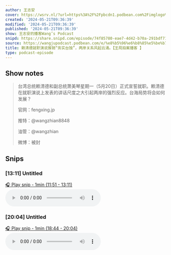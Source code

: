 ```yaml
---
author: 王志安
cover: https://wsrv.nl/?url=https%3A%2F%2Fpbcdn1.podbean.com%2Fimglogo%2Fimage-logo%2F14618240%2F2023080510250115.jpeg&w=200&h=200
created: '2024-05-21T09:36:39'
modified: '2024-05-21T09:36:39'
published: '2024-05-21T09:36:39'
show: 王志安的播客Wang’s Podcast
snipd: https://share.snipd.com/episode/74f85780-eae7-4d42-b70a-291bdf7181a9
source: https://wangjupodcast.podbean.com/e/%e8%b5%96%e6%b8%85%e5%be%b7%e5%b0%b1%e8%81%8c%e6%bc%94%e8%af%b4%e6%8e%a8%e9%94%80%e5%8a%a1%e5%ae%9e%e5%8f%b0%e7%8b%ac/
title: 赖清德就职演说推销“务实台独”，两岸关系风起云涌。【王局拍案播客 】
type: podcast-episode
---
```



## Show notes
> 台湾总统赖清德和副总统萧美琴星期一（5月20日）正式宣誓就职。赖清德在就职演说上发表的讲话尺度之大引起两岸的强烈反应。台海局势将会如何发展？
> 
> 官网：fengxing.jp
> 
> 推特：@wangzhian8848
> 
> 油管：@wangzhian
> 
> 微博：被封

## Snips
### [13:11] Untitled
[🎧 Play snip - 1min️ (11:51 - 13:11)](https://share.snipd.com/snip/d5222771-3bfc-4b3b-8b67-aff6cec1288e)
<audio controls> <source src="https://mcdn.podbean.com/mf/web/7hbdj4dxwrqeni8m/5_21_1_7h5ev.mp3#t=11:51,13:11"> </audio>
### [20:04] Untitled
[🎧 Play snip - 1min️ (18:44 - 20:04)](https://share.snipd.com/snip/cc92655f-b387-4d50-b289-cf870fe52a0e)
<audio controls> <source src="https://mcdn.podbean.com/mf/web/7hbdj4dxwrqeni8m/5_21_1_7h5ev.mp3#t=18:44,20:04"> </audio>
